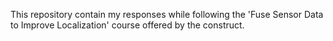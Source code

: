 This repository contain my responses while following the 'Fuse Sensor Data to Improve Localization' course offered by the construct.